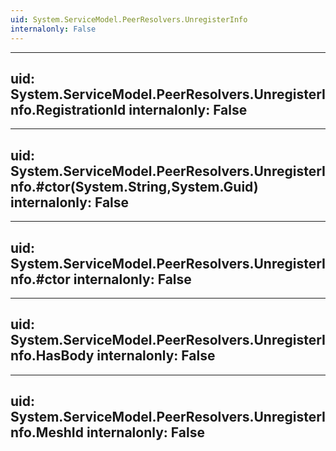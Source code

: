 ```yaml
---
uid: System.ServiceModel.PeerResolvers.UnregisterInfo
internalonly: False
---
```


---
uid: System.ServiceModel.PeerResolvers.UnregisterInfo.RegistrationId
internalonly: False
---

---
uid: System.ServiceModel.PeerResolvers.UnregisterInfo.#ctor(System.String,System.Guid)
internalonly: False
---

---
uid: System.ServiceModel.PeerResolvers.UnregisterInfo.#ctor
internalonly: False
---

---
uid: System.ServiceModel.PeerResolvers.UnregisterInfo.HasBody
internalonly: False
---

---
uid: System.ServiceModel.PeerResolvers.UnregisterInfo.MeshId
internalonly: False
---
